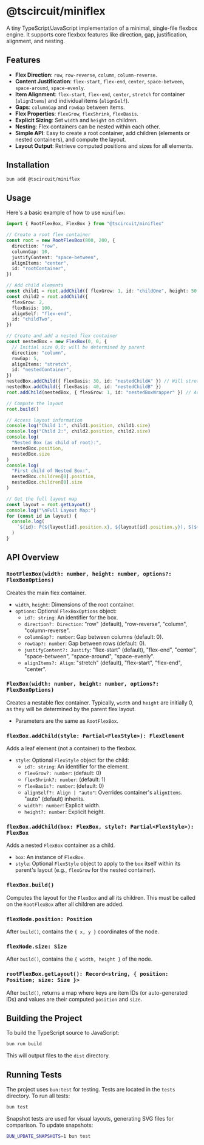# @tscircuit/miniflex

A tiny TypeScript/JavaScript implementation of a minimal, single-file flexbox engine. It supports core flexbox features like direction, gap, justification, alignment, and nesting.

## Features

- **Flex Direction**: `row`, `row-reverse`, `column`, `column-reverse`.
- **Content Justification**: `flex-start`, `flex-end`, `center`, `space-between`, `space-around`, `space-evenly`.
- **Item Alignment**: `flex-start`, `flex-end`, `center`, `stretch` for container (`alignItems`) and individual items (`alignSelf`).
- **Gaps**: `columnGap` and `rowGap` between items.
- **Flex Properties**: `flexGrow`, `flexShrink`, `flexBasis`.
- **Explicit Sizing**: Set `width` and `height` on children.
- **Nesting**: Flex containers can be nested within each other.
- **Simple API**: Easy to create a root container, add children (elements or nested containers), and compute the layout.
- **Layout Output**: Retrieve computed positions and sizes for all elements.

## Installation

```bash
bun add @tscircuit/miniflex
```

## Usage

Here's a basic example of how to use `miniflex`:

```typescript
import { RootFlexBox, FlexBox } from "@tscircuit/miniflex"

// Create a root flex container
const root = new RootFlexBox(800, 200, {
  direction: "row",
  columnGap: 10,
  justifyContent: "space-between",
  alignItems: "center",
  id: "rootContainer",
})

// Add child elements
const child1 = root.addChild({ flexGrow: 1, id: "childOne", height: 50 }) // Explicit height
const child2 = root.addChild({
  flexGrow: 2,
  flexBasis: 100,
  alignSelf: "flex-end",
  id: "childTwo",
})

// Create and add a nested flex container
const nestedBox = new FlexBox(0, 0, {
  // Initial size 0,0; will be determined by parent
  direction: "column",
  rowGap: 5,
  alignItems: "stretch",
  id: "nestedContainer",
})
nestedBox.addChild({ flexBasis: 30, id: "nestedChildA" }) // Will stretch to nestedBox's width
nestedBox.addChild({ flexBasis: 40, id: "nestedChildB" })
root.addChild(nestedBox, { flexGrow: 1, id: "nestedBoxWrapper" }) // Add nestedBox to root

// Compute the layout
root.build()

// Access layout information
console.log("Child 1:", child1.position, child1.size)
console.log("Child 2:", child2.position, child2.size)
console.log(
  "Nested Box (as child of root):",
  nestedBox.position,
  nestedBox.size
)
console.log(
  "First child of Nested Box:",
  nestedBox.children[0].position,
  nestedBox.children[0].size
)

// Get the full layout map
const layout = root.getLayout()
console.log("\nFull Layout Map:")
for (const id in layout) {
  console.log(
    `${id}: P(${layout[id].position.x}, ${layout[id].position.y}), S(${layout[id].size.width}, ${layout[id].size.height})`
  )
}
```

## API Overview

### `RootFlexBox(width: number, height: number, options?: FlexBoxOptions)`

Creates the main flex container.

- `width`, `height`: Dimensions of the root container.
- `options`: Optional `FlexBoxOptions` object:
  - `id?: string`: An identifier for the box.
  - `direction?: Direction`: "row" (default), "row-reverse", "column", "column-reverse".
  - `columnGap?: number`: Gap between columns (default: 0).
  - `rowGap?: number`: Gap between rows (default: 0).
  - `justifyContent?: Justify`: "flex-start" (default), "flex-end", "center", "space-between", "space-around", "space-evenly".
  - `alignItems?: Align`: "stretch" (default), "flex-start", "flex-end", "center".

### `FlexBox(width: number, height: number, options?: FlexBoxOptions)`

Creates a nestable flex container. Typically, `width` and `height` are initially 0, as they will be determined by the parent flex layout.

- Parameters are the same as `RootFlexBox`.

### `flexBox.addChild(style: Partial<FlexStyle>): FlexElement`

Adds a leaf element (not a container) to the flexbox.

- `style`: Optional `FlexStyle` object for the child:
  - `id?: string`: An identifier for the element.
  - `flexGrow?: number`: (default: 0)
  - `flexShrink?: number`: (default: 1)
  - `flexBasis?: number`: (default: 0)
  - `alignSelf?: Align | "auto"`: Overrides container's `alignItems`. "auto" (default) inherits.
  - `width?: number`: Explicit width.
  - `height?: number`: Explicit height.

### `flexBox.addChild(box: FlexBox, style?: Partial<FlexStyle>): FlexBox`

Adds a nested `FlexBox` container as a child.

- `box`: An instance of `FlexBox`.
- `style`: Optional `FlexStyle` object to apply to the `box` itself within its parent's layout (e.g., `flexGrow` for the nested container).

### `flexBox.build()`

Computes the layout for the `FlexBox` and all its children. This must be called on the `RootFlexBox` after all children are added.

### `flexNode.position: Position`

After `build()`, contains the `{ x, y }` coordinates of the node.

### `flexNode.size: Size`

After `build()`, contains the `{ width, height }` of the node.

### `rootFlexBox.getLayout(): Record<string, { position: Position; size: Size }>`

After `build()`, returns a map where keys are item IDs (or auto-generated IDs) and values are their computed `position` and `size`.

## Building the Project

To build the TypeScript source to JavaScript:

```bash
bun run build
```

This will output files to the `dist` directory.

## Running Tests

The project uses `bun:test` for testing. Tests are located in the `tests` directory.
To run all tests:

```bash
bun test
```

Snapshot tests are used for visual layouts, generating SVG files for comparison.
To update snapshots:

```bash
BUN_UPDATE_SNAPSHOTS=1 bun test
```
